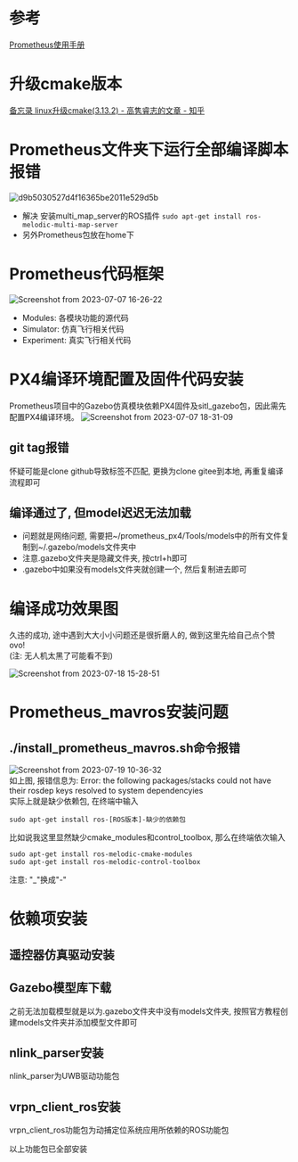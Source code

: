 # 参考
[Prometheus使用手册](https://wiki.amovlab.com/public/prometheus-wiki/)

# 升级cmake版本
[备忘录 linux升级cmake(3.13.2) - 高隽睿志的文章 - 知乎](https://zhuanlan.zhihu.com/p/348384801)

# Prometheus文件夹下运行全部编译脚本报错
![d9b5030527d4f16365be2011e529d5b](https://github.com/Travis-ovo/UAV/assets/102942951/d253bb1b-30e1-4049-88df-6a9ed4d8d24e)
- 解决
  安装multi_map_server的ROS插件 `sudo apt-get install ros-melodic-multi-map-server`
- 另外Prometheus包放在home下

# Prometheus代码框架
![Screenshot from 2023-07-07 16-26-22](https://github.com/Travis-ovo/UAV/assets/102942951/558291a7-2e5a-47ef-852a-0e8c19784c4f)

- Modules: 各模块功能的源代码
- Simulator: 仿真飞行相关代码
- Experiment: 真实飞行相关代码

# PX4编译环境配置及固件代码安装
Prometheus项目中的Gazebo仿真模块依赖PX4固件及sitl_gazebo包，因此需先配置PX4编译环境。
![Screenshot from 2023-07-07 18-31-09](https://github.com/Travis-ovo/UAV/assets/102942951/1fcec2f2-1422-4788-b914-a42ca55e7969)

## git tag报错
怀疑可能是clone github导致标签不匹配, 更换为clone gitee到本地, 再重复编译流程即可

## 编译通过了, 但model迟迟无法加载
- 问题就是网络问题, 需要把~/prometheus_px4/Tools/models中的所有文件复制到~/.gazebo/models文件夹中
- 注意.gazebo文件夹是隐藏文件夹, 按ctrl+h即可
- .gazebo中如果没有models文件夹就创建一个, 然后复制进去即可

# 编译成功效果图
久违的成功, 途中遇到大大小小问题还是很折磨人的, 做到这里先给自己点个赞ovo!  
(注: 无人机太黑了可能看不到)  

![Screenshot from 2023-07-18 15-28-51](https://github.com/Travis-ovo/UAV/assets/102942951/ca7dcf4b-813d-4e90-83cb-1aba83279f65)

# Prometheus_mavros安装问题
## ./install_prometheus_mavros.sh命令报错
![Screenshot from 2023-07-19 10-36-32](https://github.com/Travis-ovo/UAV/assets/102942951/21338911-ab1d-42ff-8114-8059f0412a06)  
如上图, 报错信息为: Error: the following packages/stacks could not have their rosdep keys resolved to system dependencyies  
实际上就是缺少依赖包, 在终端中输入
```
sudo apt-get install ros-[ROS版本]-缺少的依赖包
```
比如说我这里显然缺少cmake_modules和control_toolbox, 那么在终端依次输入
```
sudo apt-get install ros-melodic-cmake-modules
sudo apt-get install ros-melodic-control-toolbox
```
注意: "_"换成"-"
# 依赖项安装
## 遥控器仿真驱动安装
## Gazebo模型库下载
之前无法加载模型就是以为.gazebo文件夹中没有models文件夹, 按照官方教程创建models文件夹并添加模型文件即可
## nlink_parser安装
nlink_parser为UWB驱动功能包
## vrpn_client_ros安装
vrpn_client_ros功能包为动捕定位系统应用所依赖的ROS功能包  

以上功能包已全部安装
